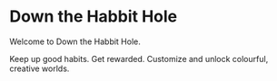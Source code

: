 # **Down the Habbit Hole**

Welcome to Down the Habbit Hole. 

Keep up good habits. Get rewarded. Customize and unlock colourful, creative worlds. 
